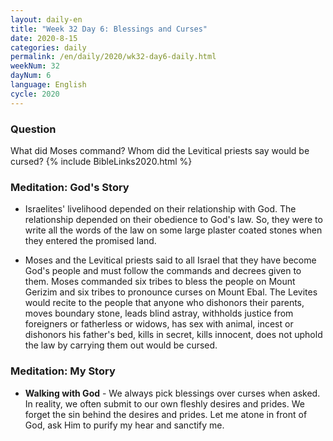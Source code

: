 ```yaml
---
layout: daily-en
title: "Week 32 Day 6: Blessings and Curses"
date: 2020-8-15 
categories: daily
permalink: /en/daily/2020/wk32-day6-daily.html
weekNum: 32
dayNum: 6
language: English
cycle: 2020
---
```

### Question     
What did Moses command? Whom did the Levitical priests say would be cursed?
{% include BibleLinks2020.html %} 

### Meditation: God's Story   
+ Israelites' livelihood depended on their relationship with God. The relationship depended on their obedience to God's law. So, they were to write all the words of the law on some large plaster coated stones when they entered the promised land. 

+ Moses and the Levitical priests said to all Israel that they have become God's people and must follow the commands and decrees given to them. Moses commanded six tribes to bless the people on Mount Gerizim and six tribes to pronounce curses on Mount Ebal. The Levites would recite to the people that anyone who dishonors their parents, moves boundary stone, leads blind astray, withholds justice from foreigners or fatherless or widows, has sex with animal, incest or dishonors his father's bed, kills in secret, kills innocent, does not uphold the law by carrying them out would be cursed. 

### Meditation: My Story   
+ **Walking with God** - We always pick blessings over curses when asked. In reality, we often submit to our own fleshly desires and prides. We forget the sin behind the desires and prides. Let me atone in front of God, ask Him to purify my hear and sanctify me. 
